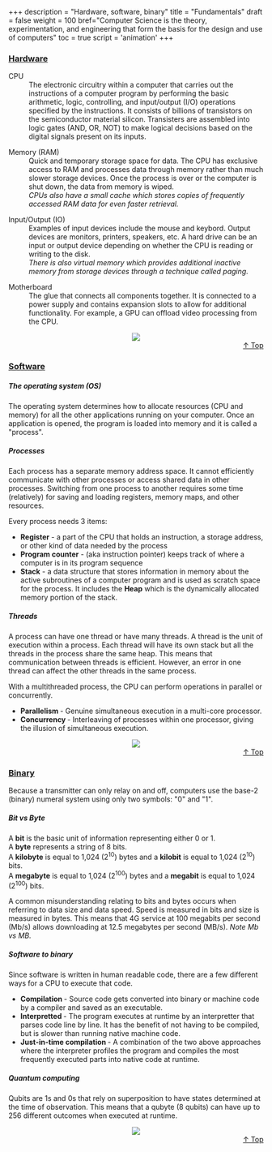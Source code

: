 +++
description = "Hardware, software, binary"
title = "Fundamentals"
draft = false
weight = 100
bref="Computer Science is the theory, experimentation, and engineering that form the basis for the design and use of computers"
toc = true
script = 'animation'
+++

<h3 class="section-head" id="h-Section1"><a href="#h-Section1">Hardware</a></h3>
  <div class="example">
    <dl>
      <dt>CPU</dt>
      <dd>The electronic circuitry within a computer that carries out the instructions of a computer program by performing the basic arithmetic, logic, controlling, and input/output (I/O) operations specified by the instructions. It consists of billions of transistors on the semiconductor material silicon. Transisters are assembled into logic gates (AND, OR, NOT) to make logical decisions based on the digital signals present on its inputs. </dd>
    </dl>
    <dl>
      <dt>Memory (RAM)</dt>
      <dd>Quick and temporary storage space for data. The CPU has exclusive access to RAM and processes data through memory rather than much slower storage devices. Once the process is over or the computer is shut down, the data from memory is wiped.
      <br/><i> CPUs also have a small cache which stores copies of frequently accessed RAM data for even faster retrieval. </i></dd>
    </dl>
    <dl>
      <dt>Input/Output (IO)</dt>
      <dd>Examples of input devices include the mouse and keybord. Output devices are monitors, printers, speakers, etc. A hard drive can be an input or output device depending on whether the CPU is reading or writing to the disk.
      <br/><i> There is also virtual memory which provides additional inactive memory from storage devices through a technique called paging. </i></dd>
    </dl>
    <dl>
      <dt>Motherboard</dt>
      <dd>The glue that connects all components together. It is connected to a power supply and contains expansion slots to allow for additional functionality. For example, a GPU can offload video processing from the CPU. </dd>
    </dl>
    <div style="text-align:center">
      <img src="/img/basics/hardware.gif">
    </div>
  </div>
<div style="text-align:right"> <a href="#top">&#8593; Top</a></div>

<h3 class="section-head" id="h-Section2"><a href="#h-Section2">Software</a></h3>
  <div class="example">
    <h5>The operating system (OS)</h5>
    <p>The operating system determines how to allocate resources (CPU and memory) for all the other applications running on your computer. Once an application is opened, the program is loaded into memory and it is called a "process".</p>
    <h5>Processes</h5>
    <p>Each process has a separate memory address space. It cannot efficiently communicate with other processes or access shared data in other processes. Switching from one process to another requires some time (relatively) for saving and loading registers, memory maps, and other resources.</p>
    <p>Every process needs 3 items:</p>
    <ul>
      <li><b>Register</b> - a part of the CPU that holds an instruction, a storage address, or other kind of data needed by the process</li>
      <li><b>Program counter</b> - (aka instruction pointer) keeps track of where a computer is in its program sequence</li>
      <li><b>Stack</b> - a data structure that stores information in memory about the active subroutines of a computer program and is used as scratch space for the process. It includes the <b>Heap</b> which is the dynamically allocated memory portion of the stack.</li>
    </ul>
    <h5>Threads</h5>
    <p>A process can have one thread or have many threads. A thread is the unit of execution within a process. Each thread will have its own stack but all the threads in the process share the same heap. This means that communication between threads is efficient. However, an error in one thread can affect the other threads in the same process.</p>
    <p>With a multithreaded process, the CPU can perform operations in parallel or concurrently.</p>
    <ul>
      <li><b>Parallelism </b> - Genuine simultaneous execution in a multi-core processor.</li>
      <li><b>Concurrency </b> - Interleaving of processes within one processor, giving the illusion of simultaneous execution.</li>
    </ul>
    <div style="text-align:center">
      <img src="/img/basics/threads.png">
    </div>
  </div>

  <div style="text-align:right"> <a href="#top">&#8593; Top</a></div>

<h3 class="section-head" id="h-Section3"><a href="#h-Section3">Binary</a></h3>
  <div class="example">
    <p>Because a transmitter can only relay on and off, computers use the base-2 (binary) numeral system using only two symbols: "0" and "1".</p>
    <h5>Bit vs Byte</h5>
    <p>A <b>bit</b> is the basic unit of information representing either 0 or 1. <br/>
    A <b>byte</b> represents a string of 8 bits.<br/>
    A <b>kilobyte</b> is equal to 1,024 (2<sup>10</sup>) bytes and a <b>kilobit</b> is equal to 1,024 (2<sup>10</sup>) bits.<br/>
    A <b>megabyte</b> is equal to 1,024 (2<sup>100</sup>) bytes and a <b>megabit</b> is equal to 1,024 (2<sup>100</sup>) bits.<br/>
    </p>
    <p>A common misunderstanding relating to bits and bytes occurs when referring to data size and data speed. Speed is measured in bits and size is measured in bytes. This means that 4G service at 100 megabits per second (Mb/s) allows downloading at 12.5 megabytes per second (MB/s). <i>Note Mb vs MB.</i> </p>
    <h5>Software to binary</h5>
    <p>Since software is written in human readable code, there are a few different ways for a CPU to execute that code.</p>
    <ul>
      <li><b>Compilation </b> - Source code gets converted into binary or machine code by a compiler and saved as an executable.</li>
      <li><b>Interpretted </b> - The program executes at runtime by an interpretter that parses code line by line. It has the benefit of not having to be compiled, but is slower than running native machine code.</li>
      <li><b>Just-in-time compilation </b> - A combination of the two above approaches where the interpreter profiles the program and compiles the most frequently executed parts into native code at runtime.</li>
    </ul>
    <h5>Quantum computing</h5>
    <p>Qubits are 1s and 0s that rely on superposition to have states determined at the time of observation. This means that a qubyte (8 qubits) can have up to 256 different outcomes when executed at runtime.</p>
    <div style="text-align:center">
      <img src="/img/basics/binary.png">
    </div>
  </div>


  <div style="text-align:right"> <a href="#top">&#8593; Top</a></div>


<!-- <mark><a href="http://www.google.com">Google</a></mark> -->


  <!-- <figure>
  <pre><code>Function.prototype.inherits = function(parent)
{
    for (var key in parent.prototype)
    {
        this.prototype[key] = parent.prototype[key];
    }
};
</code></pre>
  <figcaption>
    One of the implementations of inheritance
  </figcaption>
</figure> -->



<!-- <figure>
  <img alt="Image" height="533" src="/img/favicons/logo-384x384.png" width="800">
  <figcaption>
    Lorem ipsum dolor sit amet, consectetur adipisicing elit...
  </figcaption>
</figure> -->




<!-- <div class="video-container">
  <iframe allowfullscreen frameborder="0" height="315" src="https://www.youtube.com/embed/nywsA8wCCfY" width="560"></iframe>
</div>
<figcaption>
  One of the implementations of inheritance
</figcaption> -->
